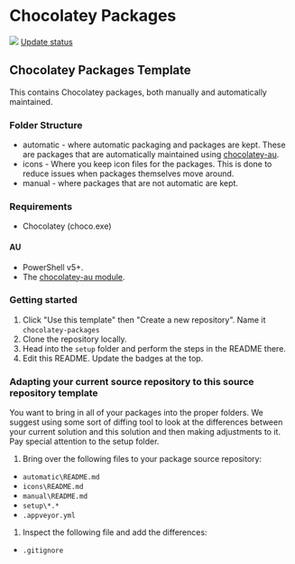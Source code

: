 # Chocolatey Packages

[![](https://ci.appveyor.com/api/projects/status/github/tnc1997/chocolatey-packages?svg=true)](https://ci.appveyor.com/project/tnc1997/chocolatey-packages)
[Update status](https://gist.github.com/tnc1997/e7c96a836bcecae2d3b150fd4449ab25)

## Chocolatey Packages Template

This contains Chocolatey packages, both manually and automatically maintained.

### Folder Structure

* automatic - where automatic packaging and packages are kept. These are packages that are automatically maintained using [chocolatey-au](https://github.com/chocolatey-community/chocolatey-au).
* icons - Where you keep icon files for the packages. This is done to reduce issues when packages themselves move around.
* manual - where packages that are not automatic are kept.

### Requirements

* Chocolatey (choco.exe)

#### AU

* PowerShell v5+.
* The [chocolatey-au module](https://github.com/chocolatey-community/chocolatey-au).

### Getting started

1. Click "Use this template" then "Create a new repository". Name it `chocolatey-packages`
1. Clone the repository locally.
1. Head into the `setup` folder and perform the steps in the README there.
1. Edit this README. Update the badges at the top.

### Adapting your current source repository to this source repository template

You want to bring in all of your packages into the proper folders. We suggest using some sort of diffing tool to look at the differences between your current solution and this solution and then making adjustments to it. Pay special attention to the setup folder.

1. Bring over the following files to your package source repository:
 * `automatic\README.md`
 * `icons\README.md`
 * `manual\README.md`
 * `setup\*.*`
 * `.appveyor.yml`
1. Inspect the following file and add the differences:
 * `.gitignore`
